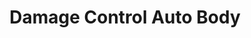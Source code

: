 ---
title: "Damage Control Auto Body"
url: /mccook/damage-control-auto-body/
shop: Autowerkstatt
---